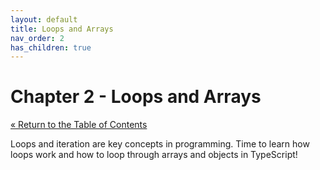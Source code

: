```yaml
---
layout: default
title: Loops and Arrays
nav_order: 2
has_children: true
---
```


# Chapter 2 - Loops and Arrays

[&laquo; Return to the Table of Contents](../../index.md)

Loops and iteration are key concepts in programming.  Time to learn how loops work and how to loop through arrays and objects in TypeScript!